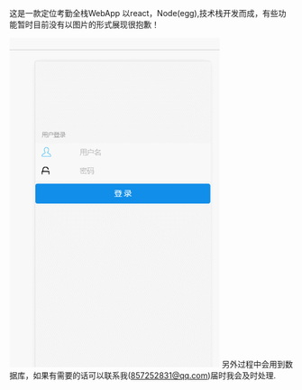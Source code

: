 ﻿这是一款定位考勤全栈WebApp 以react，Node(egg),技术栈开发而成，有些功能暂时目前没有以图片的形式展现很抱歉！
 
 ![image](https://github.com/JunhoChan/attendanceWebApp-FullStack/blob/master/material/login.gif?strip%7CimageView2/2/w/300)
 另外过程中会用到数据库，如果有需要的话可以联系我(857252831@qq.com)届时我会及时处理.
